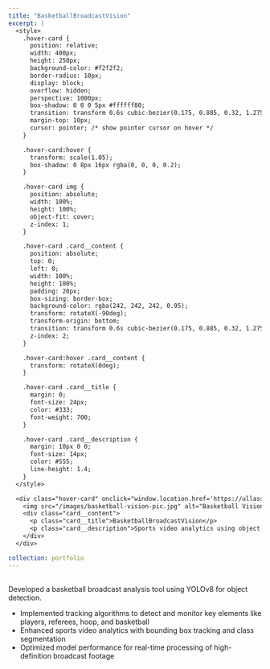 ```yaml
---
title: "BasketballBroadcastVision"
excerpt: |
  <style>
    .hover-card {
      position: relative;
      width: 400px;
      height: 250px;
      background-color: #f2f2f2;
      border-radius: 10px;
      display: block;
      overflow: hidden;
      perspective: 1000px;
      box-shadow: 0 0 0 5px #ffffff80;
      transition: transform 0.6s cubic-bezier(0.175, 0.885, 0.32, 1.275), box-shadow 0.6s ease;
      margin-top: 10px;
      cursor: pointer; /* show pointer cursor on hover */
    }

    .hover-card:hover {
      transform: scale(1.05);
      box-shadow: 0 8px 16px rgba(0, 0, 0, 0.2);
    }

    .hover-card img {
      position: absolute;
      width: 100%;
      height: 100%;
      object-fit: cover;
      z-index: 1;
    }

    .hover-card .card__content {
      position: absolute;
      top: 0;
      left: 0;
      width: 100%;
      height: 100%;
      padding: 20px;
      box-sizing: border-box;
      background-color: rgba(242, 242, 242, 0.95);
      transform: rotateX(-90deg);
      transform-origin: bottom;
      transition: transform 0.6s cubic-bezier(0.175, 0.885, 0.32, 1.275);
      z-index: 2;
    }

    .hover-card:hover .card__content {
      transform: rotateX(0deg);
    }

    .hover-card .card__title {
      margin: 0;
      font-size: 24px;
      color: #333;
      font-weight: 700;
    }

    .hover-card .card__description {
      margin: 10px 0 0;
      font-size: 14px;
      color: #555;
      line-height: 1.4;
    }
  </style>

  <div class="hover-card" onclick="window.location.href='https://ullassg.github.io/portfolio/1-basketballbroadcastvision';">
    <img src="/images/basketball-vision-pic.jpg" alt="Basketball Vision">
    <div class="card__content">
      <p class="card__title">BasketballBroadcastVision</p>
      <p class="card__description">Sports video analytics using object detection and tracking.</p>
    </div>
  </div>

collection: portfolio
---
```


<div style="max-width: 800px; margin-top: 30px;">
  <p>Developed a basketball broadcast analysis tool using YOLOv8 for object detection.</p>
  <ul>
    <li>Implemented tracking algorithms to detect and monitor key elements like players, referees, hoop, and basketball</li>
    <li>Enhanced sports video analytics with bounding box tracking and class segmentation</li>
    <li>Optimized model performance for real-time processing of high-definition broadcast footage</li>
  </ul>
</div>
